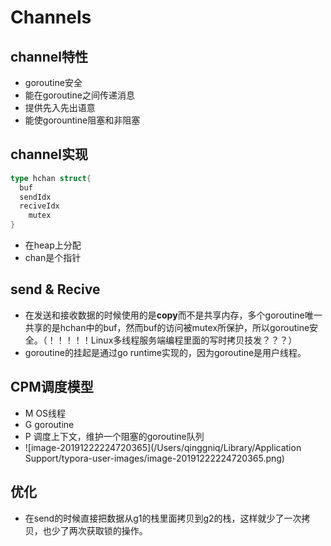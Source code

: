 # Channels

## channel特性

- goroutine安全
- 能在goroutine之间传递消息
- 提供先入先出语意
- 能使gorountine阻塞和非阻塞

## channel实现

```go
type hchan struct{
  buf 
  sendIdx
  reciveIdx
 	mutex
}
```

- 在heap上分配
- chan是个指针

## send & Recive

- 在发送和接收数据的时候使用的是**copy**而不是共享内存，多个goroutine唯一共享的是hchan中的buf，然而buf的访问被mutex所保护，所以goroutine安全。（！！！！！Linux多线程服务端编程里面的写时拷贝技发？？？）
- goroutine的挂起是通过go runtime实现的，因为goroutine是用户线程。

## CPM调度模型

- M OS线程
- G goroutine
- P 调度上下文，维护一个阻塞的goroutine队列
- ![image-20191222224720365](/Users/qinggniq/Library/Application Support/typora-user-images/image-20191222224720365.png)



## 优化

- 在send的时候直接把数据从g1的栈里面拷贝到g2的栈，这样就少了一次拷贝，也少了两次获取锁的操作。